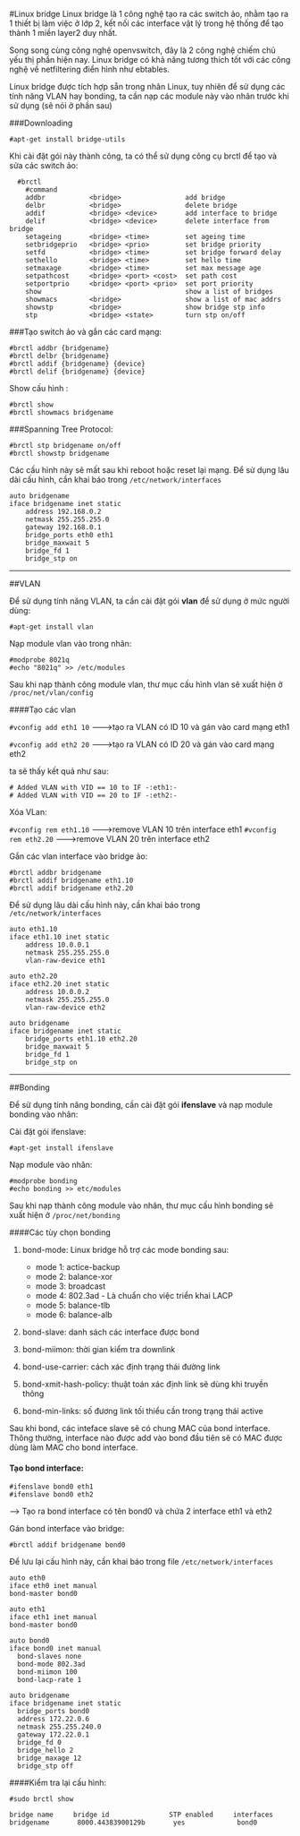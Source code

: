 #Linux bridge
Linux bridge là 1 công nghệ tạo ra các switch ảo, nhằm tạo ra 1 thiết bị làm việc ở lớp 2, kết nối các interface vật lý trong hệ thống để tạo thành 1 miền layer2 duy nhất. 

Song song cùng công nghệ openvswitch, đây là 2 công nghệ chiếm chủ yếu thị phần hiện nay. Linux bridge có khả năng tương thích tốt với các công nghệ về netfiltering điển hình như ebtables.

Linux bridge được tích hợp sẵn trong nhân Linux, tuy nhiên để sử dụng các tính năng VLAN hay bonding, ta cần nạp các module này vào nhân trước khi sử dụng (sẽ nói ở phần sau)

###Downloading

`#apt-get install bridge-utils`

Khi cài đặt gói này thành công, ta có thể sử dụng công cụ brctl để tạo và sửa các switch ảo:

      #brctl
        #command
        addbr           <bridge>                add bridge
        delbr           <bridge>                delete bridge
        addif           <bridge> <device>       add interface to bridge
        delif           <bridge> <device>       delete interface from bridge
        setageing       <bridge> <time>         set ageing time
        setbridgeprio   <bridge> <prio>         set bridge priority
        setfd           <bridge> <time>         set bridge forward delay
        sethello        <bridge> <time>         set hello time
        setmaxage       <bridge> <time>         set max message age
        setpathcost     <bridge> <port> <cost>  set path cost
        setportprio     <bridge> <port> <prio>  set port priority
        show                                    show a list of bridges
        showmacs        <bridge>                show a list of mac addrs
        showstp         <bridge>                show bridge stp info
        stp             <bridge> <state>        turn stp on/off
		
 
###Tạo switch ảo và gắn các card mạng:

    #brctl addbr {bridgename}
    #brctl delbr {bridgename}
    #brctl addif {bridgename} {device}
    #brctl delif {bridgename} {device}
 
 Show cấu hình :

    #brctl show
    #brctl showmacs bridgename
 
###Spanning Tree Protocol:

    #brctl stp bridgename on/off
    #brctl showstp bridgename
 
 Các cấu hình này sẽ mất sau khi reboot hoặc reset lại mạng. Để sử dụng lâu dài cấu hình, cần khai báo trong `/etc/network/interfaces`

    auto bridgename
    iface bridgename inet static
	    address 192.168.0.2
	    netmask 255.255.255.0
	    gateway 192.168.0.1
	    bridge_ports eth0 eth1
	    bridge_maxwait 5
	    bridge_fd 1
	    bridge_stp on

--------------------------------------------------

##VLAN

Để sử dụng tính năng VLAN, ta cần cài đặt gói **vlan** để sử dụng ở mức người dùng:

`#apt-get install vlan`

Nạp module vlan vào trong nhân:

    #modprobe 8021q
    #echo "8021q" >> /etc/modules

Sau khi nạp thành công module vlan, thư mục cấu hình vlan sẽ xuất hiện ở `/proc/net/vlan/config `

####Tạo các vlan 

`#vconfig add eth1 10`  --->tạo ra VLAN có ID 10 và gán vào card mạng eth1

`#vconfig add eth2 20`  --->tạo ra VLAN có ID 20 và gán vào card mạng eth2

ta sẽ thấy kết quả như sau:

    # Added VLAN with VID == 10 to IF -:eth1:-
    # Added VLAN with VID == 20 to IF -:eth2:-

Xóa VLan:

`#vconfig rem eth1.10`  --->remove VLAN 10 trên interface eth1
`#vconfig rem eth2.20`  --->remove VLAN 20 trên interface eth2

Gắn các vlan interface vào bridge ảo:

    #brctl addbr bridgename
    #brctl addif bridgename eth1.10
    #brctl addif bridgename eth2.20

Để sử dụng lâu dài cấu hình này, cần khai báo trong `/etc/network/interfaces`

    auto eth1.10
    iface eth1.10 inet static
        address 10.0.0.1
        netmask 255.255.255.0
        vlan-raw-device eth1
	
    auto eth2.20
    iface eth2.20 inet static
        address 10.0.0.2
        netmask 255.255.255.0
        vlan-raw-device eth2
	
    auto bridgename
    iface bridgename inet static
	    bridge_ports eth1.10 eth2.20
	    bridge_maxwait 5
	    bridge_fd 1
	    bridge_stp on	
	
-------------------------------------------

##Bonding

Để sử dụng tính năng bonding, cần cài đặt gói **ifenslave** và nạp module bonding vào nhân:

Cài đặt gói ifenslave:

`#apt-get install ifenslave`

Nạp module vào nhân:

    #modprobe bonding
    #echo bonding >> etc/modules

Sau khi nạp thành công module vào nhân, thư mục cấu hình bonding sẽ xuất hiện ở `/proc/net/bonding`

####Các tùy chọn bonding
1. bond-mode: Linux bridge hỗ trợ các mode bonding sau:

   - mode 1: actice-backup
   - mode 2: balance-xor
   - mode 3: broadcast
   - mode 4: 802.3ad - Là chuẩn cho việc triển khai LACP
   - mode 5: balance-tlb
   - mode 6: balance-alb

2. bond-slave: danh sách các interface được bond
3. bond-miimon: thời gian kiểm tra downlink
4. bond-use-carrier: cách xác định trạng thái đường link
5. bond-xmit-hash-policy: thuật toán xác định link sẽ dùng khi truyền thông
6. bond-min-links: số đương link tối thiểu cần trong trạng thái active

Sau khi bond, các inteface slave sẽ có chung MAC của bond interface. Thông thường, interface nào được add vào bond đầu tiên sẽ có MAC được dùng làm MAC cho bond interface.

#### Tạo bond interface:

    #ifenslave bond0 eth1
    #ifenslave bond0 eth2
 --> Tạo ra bond interface có tên bond0 và chứa 2 interface eth1 và eth2

Gán bond interface vào bridge:

`#brctl addif bridgename bond0`


Để lưu lại cấu hình này, cần khai báo trong file `/etc/network/interfaces`

    auto eth0
    iface eth0 inet manual
    bond-master bond0

    auto eth1
    iface eth1 inet manual
    bond-master bond0

    auto bond0
    iface bond0 inet manual
      bond-slaves none
      bond-mode 802.3ad
      bond-miimon 100
      bond-lacp-rate 1

    auto bridgename
    iface bridgename inet static
      bridge_ports bond0
      address 172.22.0.6
      netmask 255.255.240.0
      gateway 172.22.0.1
      bridge_fd 0
      bridge_hello 2
      bridge_maxage 12
      bridge_stp off 
  
  
####Kiểm tra lại cấu hình:

  `#sudo brctl show`

    bridge name     bridge id               STP enabled     interfaces
    bridgename       8000.44383900129b       yes             bond0
                                                         
                                                        
